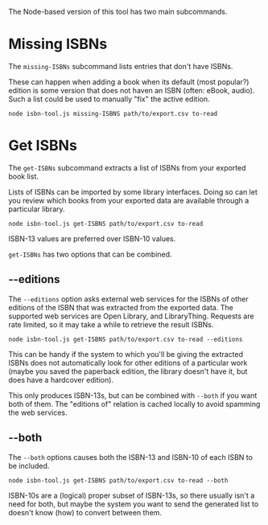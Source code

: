 The Node-based version of this tool has two main subcommands.

# Missing ISBNs

The `missing-ISBNs` subcommand lists entries that don't have ISBNs.

These can happen when adding a book when its default (most popular?) edition
is some version that does not haven an ISBN (often: eBook, audio). Such a
list could be used to manually "fix" the active edition.

    node isbn-tool.js missing-ISBNS path/to/export.csv to-read

# Get ISBNs

The `get-ISBNs` subcommand extracts a list of ISBNs from your exported book list.

Lists of ISBNs can be imported by some library interfaces. Doing so can let
you review which books from your exported data are available through a
particular library.

    node isbn-tool.js get-ISBNS path/to/export.csv to-read

ISBN-13 values are preferred over ISBN-10 values.

`get-ISBNs` has two options that can be combined.

## --editions

The `--editions` option asks external web services for the ISBNs of other
editions of the ISBN that was extracted from the exported data. The supported
web services are Open Library, and LibraryThing. Requests are rate limited, so
it may take a while to retrieve the result ISBNs.

    node isbn-tool.js get-ISBNS path/to/export.csv to-read --editions

This can be handy if the system to which you'll be giving the extracted
ISBNs does not automatically look for other editions of a particular
work (maybe you saved the paperback edition, the library doesn't have
it, but does have a hardcover edition).

This only produces ISBN-13s, but can be combined with `--both` if you
want both of them. The "editions of" relation is cached locally to avoid
spamming the web services.

## --both

The `--both` options causes both the ISBN-13 and ISBN-10 of each ISBN to be included.

    node isbn-tool.js get-ISBNS path/to/export.csv to-read --both

ISBN-10s are a (logical) proper subset of ISBN-13s, so there usually isn't a
need for both, but maybe the system you want to send the generated list to
doesn't know (how) to convert between them.
